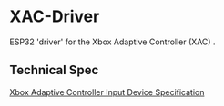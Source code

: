 # XAC-Driver
ESP32 'driver' for the Xbox Adaptive Controller (XAC) .

## Technical Spec
[Xbox Adaptive Controller Input Device Specification](https://aka.ms/D4Xbox_XAC_Input_Spec)

